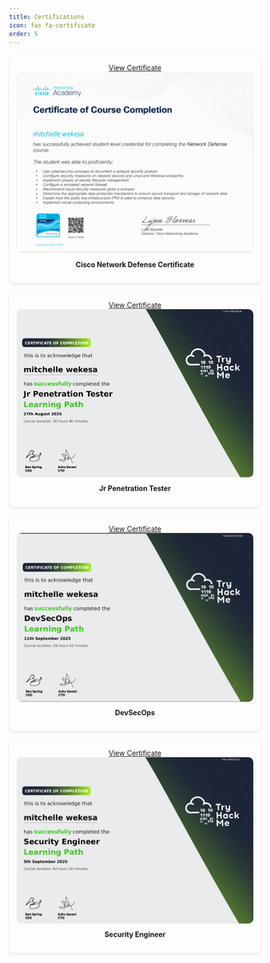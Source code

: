 ```yaml
---
title: Certifications
icon: fas fa-certificate
order: 5
---
```




<div class="cert-grid">

  <div class="cert-item">
    <a href="https://www.credly.com/badges/3c0e83d7-5d13-4e9e-ba5d-64eb99340565/public_url" target="_blank" rel="noopener noreferrer">View Certificate</a>
      <img src="/assets/img/network-defense.png" alt="Cisco Network Defense Certificate">
      <p><strong>Cisco Network Defense Certificate</strong></p>
    
  </div>

  <div class="cert-item">
    <a href="https://tryhackme-certificates.s3-eu-west-1.amazonaws.com/THM-CY5B85PKGP.pdf" target="_blank" rel="noopener noreferrer">View Certificate</a>
      <img src="/assets/img/JPT.png" alt="Jr Penetration Tester">
      <p><strong>Jr Penetration Tester</strong></p>
    
  </div>

   <div class="cert-item">
    <a href="https://tryhackme-certificates.s3-eu-west-1.amazonaws.com/THM-8LEUYSGPQW.pdf" target="_blank" rel="noopener noreferrer">View Certificate</a>
      <img src="/assets/img/devsecops.png" alt="DevSecOps">
      <p><strong>DevSecOps</strong></p>

  </div>

   <div class="cert-item">
    <a href="https://tryhackme-certificates.s3-eu-west-1.amazonaws.com/THM-URMETJYVJ2.pdf" target="_blank" rel="noopener noreferrer">View Certificate</a>
      <img src="/assets/img/securityeng.png" alt="Security Engineer">
      <p><strong>Security Engineer</strong></p>

  </div>


</div>

<style>
  .cert-grid {
    display: grid;
    grid-template-columns: repeat(auto-fit, minmax(250px, 1fr));
    gap: 20px;
    margin-top: 20px;
  }
  .cert-item {
    text-align: center;
    background: var(--card-bg);
    border-radius: 10px;
    box-shadow: 0 2px 6px rgba(0,0,0,0.1);
    padding: 15px;
    transition: transform 0.2s ease;
  }
  .cert-item:hover {
    transform: translateY(-5px);
  }
  .cert-item img {
    width: 100%;
    border-radius: 10px;
  }
  .cert-item p {
    margin-top: 10px;
  }
</style>

